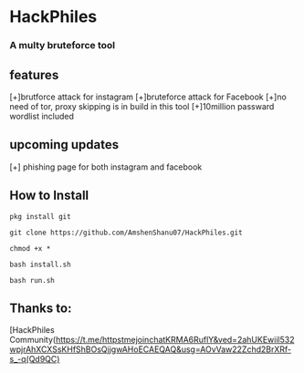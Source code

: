 # HackPhiles
### A multy bruteforce tool

## features
[+]brutforce  attack for instagram
[+]bruteforce attack for Facebook
[+]no need of tor, proxy skipping is in build in this tool
[+]10million passward wordlist included

## upcoming updates
[+] phishing page for both instagram and facebook

## How to Install

```pkg install git```

```git clone https://github.com/AmshenShanu07/HackPhiles.git```

```chmod +x *```

```bash install.sh```

```bash run.sh```


## Thanks to:
[HackPhiles Community(https://t.me/httpstmejoinchatKRMA6RuflY&ved=2ahUKEwiil532wpjrAhXCXSsKHfShBOsQjjgwAHoECAEQAQ&usg=AOvVaw22Zchd2BrXRf-s_-q(Qd9QC)
